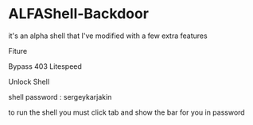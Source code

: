 # ALFAShell-Backdoor
it's an alpha shell that I've modified with a few extra features


Fiture 

Bypass 403 Litespeed

Unlock Shell

shell password : sergeykarjakin

to run the shell you must click tab and show the bar for you in password
